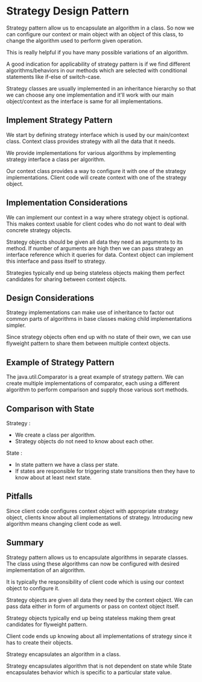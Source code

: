 # Strategy Design Pattern

Strategy pattern allow us to encapsulate an algorithm in a class. So now we can configure our context or main object
with an object of this class, to change the algorithm used to perform given operation.

This is really helpful if you have many possible variations of an algorithm.

A good indication for applicability of strategy pattern is if we find different algorithms/behaviors in our methods
which are selected with conditional statements like if-else of switch-case.

Strategy classes are usually implemented in an inheritance hierarchy so that we can choose any one implementation and
it'll work with our main object/context as the interface is same for all implementations.

## Implement Strategy Pattern

We start by defining strategy interface which is used by our main/context class. Context class provides strategy with
all the data that it needs.

We provide implementations for various algorithms by implementing strategy interface a class per algorithm.

Our context class provides a way to configure it with one of the strategy implementations. Client code will create
context with one of the strategy object.

## Implementation Considerations

We can implement our context in a way where strategy object is optional. This makes context usable for client codes who
do not want to deal with concrete strategy objects.

Strategy objects should be given all data they need as arguments to its method. If number of arguments are high then we
can pass strategy an interface reference which it queries for data. Context object can implement this interface and pass
itself to strategy.

Strategies typically end up being stateless objects making them perfect candidates for sharing between context objects.

## Design Considerations

Strategy implementations can make use of inheritance to factor out common parts of algorithms in base classes making
child implementations simpler.

Since strategy objects often end up with no state of their own, we can use flyweight pattern to share them between
multiple context objects.

## Example of Strategy Pattern

The java.util.Comparator is a great example of strategy pattern. We can create multiple implementations of comparator,
each using a different algorithm to perform comparison and supply those various sort methods.

## Comparison with State

Strategy :

- We create a class per algorithm.
- Strategy objects do not need to know about each other.

State :

- In state pattern we have a class per state.
- If states are responsible for triggering state transitions then they have to know about at least next state.

## Pitfalls

Since client code configures context object with appropriate strategy object, clients know about all implementations of
strategy. Introducing new algorithm means changing client code as well.

## Summary

Strategy pattern allows us to encapsulate algorithms in separate classes. The class using these algorithms can now be
configured with desired implementation of an algorithm.

It is typically the responsibility of client code which is using our context object to configure it.

Strategy objects are given all data they need by the context object. We can pass data either in form of arguments or
pass on context object itself.

Strategy objects typically end up being stateless making them great candidates for flyweight pattern.

Client code ends up knowing about all implementations of strategy since it has to create their objects.

Strategy encapsulates an algorithm in a class.

Strategy encapsulates algorithm that is not dependent on state while State encapsulates behavior which is specific to a
particular state value.